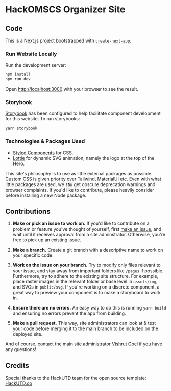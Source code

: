 # HackOMSCS Organizer Site

## Code 

This is a [Next.js](https://nextjs.org/) project bootstrapped with [`create-next-app`](https://github.com/vercel/next.js/tree/canary/packages/create-next-app).

### Run Website Locally

Run the development server:

```bash
npm install
npm run dev
```

Open [http://localhost:3000](http://localhost:3000) with your browser to see the result.

### Storybook

[Storybook](https://storybook.js.org/) has been configured to help facilitate component development for this website. To run storybooks:

```bash
yarn storybook
```

### Technologies & Packages Used

* [Styled Components](https://styled-components.com/) for CSS.
* [Lottie](https://airbnb.design/lottie/) for dynamic SVG animation, namely the logo at the top of the Hero.

This site's philosophy is to use as little external packages as possible. Custom CSS is given priority over Tailwind, MaterialUI etc. Even with what little packages are used, we *still* get obscure deprecation warnings and browser complaints. If you'd like to contribute, please heavily consider before installing a new Node package.

## Contributions

1. **Make or pick an issue to work on.** If you'd like to contribute on a problem or feature you've thought of yourself, first [make an issue](https://github.com/vishrut-goel/omscs-hackathon), and wait until it receives approval from a site adminstrator. Otherwise, you're free to pick up an existing issue.

2. **Make a branch.** Create a git branch with a descriptive name to work on your specific code. 

3. **Work on the issue on your branch.** Try to modify only files relevant to your issue, and stay away from important folders like `/pages` if possible. Furthermore, try to adhere to the existing site structure. For example, place raster images in the relevant folder or base level in `assets/img`, and SVGs in `public/svg`. If you're working on a discrete component, a great way to preview your component is to make a storyboard to work in.

4. **Ensure there are no errors.** An easy way to do this is running `yarn build` and ensuring no errors prevent the app from building. 

5. **Make a pull request.** This way, site administrators can look at & test your code before merging it to the main branch to be included on the deployed site. 

And of course, contact the main site administrator [Vishrut Goel](https://github.com/vishrut-goel) if you have any questions!

## Credits

Special thanks to the HackUTD team for the open source template: [HackUTD.co](https://hackutd.co/)
